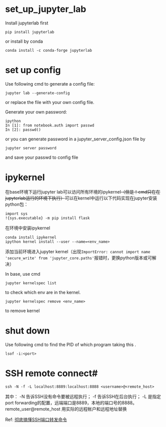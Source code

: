 # set_up_jupyter_lab
Install jupyterlab first
```
pip install jupyterlab
```
or install by conda
```
conda install -c conda-forge jupyterlab
```
# set up config
Use following cmd to generate a config file:
```
jupyter lab --generate-config
```
or replace the file with your own config file.

Generate your own password:
```
ipython
In [1]: from notebook.auth import passwd
In [2]: passwd()
```
or you can generate password in a jupyter_server_config.json file by
```
jupyter server password
```
and save your passwd to config file

# ipykernel
在base环境下运行jupyter lab可以访问所有环境的ipykernel~~（但是！cmd只在在jupyterlab运行的环境下执行）~~可以在kernel中运行以下代码实现在jupyter安装python包：
```
import sys 
!{sys.executable} -m pip install flask
```

在环境中安装ipykernel
```
conda install ipykernel
ipython kernel install --user --name=<env_name>
```
添加当前环境进入jupyter kernel（出现```ImportError: cannot import name 'secure_write' from 'jupyter_core.paths'```报错时，更换python版本或可解决）

In base, use cmd
```
jupyter kernelspec list
```
to check which env are in the kernel.
```
jupyter kernelspec remove <env_name>
```
to remove kernel

# shut down
Use following cmd to find the PID of which program taking this <port>.
```
lsof -i:<port>
```

# SSH remote connect#
```
ssh -N -f -L localhost:8889:localhost:8888 <username>@<remote_host>
```
其中： -N 告诉SSH没有命令要被远程执行； -f 告诉SSH在后台执行； -L 是指定port forwarding的配置，远端端口是8889，本地的端口号的8888。remote_user@remote_host 用实际的远程帐户和远程地址替换

Ref: [彻底搞懂SSH端口转发命令](https://zhuanlan.zhihu.com/p/148825449)

